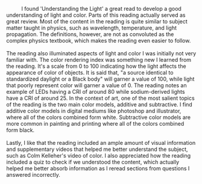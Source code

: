 <div style="text-indent: 40px;">
    <p style="text-indent: 40px;">
        I found 'Understanding the Light' a great read to develop a good understanding of light and color. Parts of this reading actually served as great review. Most of the content in the reading is quite similar to subject matter taught in physics, such as wavelength, temperature, and light propagation. The definitions, however, are not as convoluted as the complex physics textbook, which makes the reading even easier to follow. <br><br>
    The reading also illuminated aspects of light and color I was initially not very familiar with. The color rendering index was something new I learned from the reading. It's a scale from 0 to 100 indicating how the light affects the appearance of color of objects. It is said that, "a source identical to standardized daylight or a Black body" will garner a value of 100, while light that poorly represent color will garner a value of 0. The reading notes an example of LEDs having a CRI of around 80 while sodium-derived lights have a CRI of around 25. In the context of art, one of the most salient topics of the reading is the two main color models, additive and subtractive. I find additive color models in digital mediums like photoshop and illustrator, where all of the colors combined form white. Subtractive color models are more common in painting and printing where all of the colors combined form black.<br><br>  Lastly, I like that the reading included an ample amount of visual information and supplementary videos that helped me better understand the subject, such as Colm Kelleher's video of color. I also appreciated how the reading included a quiz to check if we understood the content, which actually helped me better absorb information as I reread sections from questions I answered incorrectly.
   
</p>
</div>
